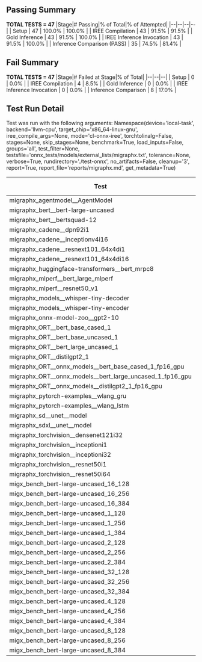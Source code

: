 ## Passing Summary

**TOTAL TESTS = 47**
|Stage|# Passing|% of Total|% of Attempted|
|--|--|--|--|
| Setup | 47 | 100.0% | 100.0% |
| IREE Compilation | 43 | 91.5% | 91.5% |
| Gold Inference | 43 | 91.5% | 100.0% |
| IREE Inference Invocation | 43 | 91.5% | 100.0% |
| Inference Comparison (PASS) | 35 | 74.5% | 81.4% |
## Fail Summary

**TOTAL TESTS = 47**
|Stage|# Failed at Stage|% of Total|
|--|--|--|
| Setup | 0 | 0.0% |
| IREE Compilation | 4 | 8.5% |
| Gold Inference | 0 | 0.0% |
| IREE Inference Invocation | 0 | 0.0% |
| Inference Comparison | 8 | 17.0% |
## Test Run Detail
Test was run with the following arguments:
Namespace(device='local-task', backend='llvm-cpu', target_chip='x86_64-linux-gnu', iree_compile_args=None, mode='cl-onnx-iree', torchtolinalg=False, stages=None, skip_stages=None, benchmark=True, load_inputs=False, groups='all', test_filter=None, testsfile='onnx_tests/models/external_lists/migraphx.txt', tolerance=None, verbose=True, rundirectory='./test-onnx', no_artifacts=False, cleanup='3', report=True, report_file='reports/migraphx.md', get_metadata=True)

| Test | Exit Status | Mean Benchmark Time (ms) | Notes |
|--|--|--|--|
| migraphx_agentmodel__AgentModel | Numerics | 1.1335291647434829 | |
| migraphx_bert__bert-large-uncased | PASS | 385.0846334050099 | |
| migraphx_bert__bertsquad-12 | compilation | None | |
| migraphx_cadene__dpn92i1 | PASS | 168.60490137090287 | |
| migraphx_cadene__inceptionv4i16 | PASS | 5512.263591090838 | |
| migraphx_cadene__resnext101_64x4di1 | PASS | 319.1208702822526 | |
| migraphx_cadene__resnext101_64x4di16 | PASS | 5019.030590852101 | |
| migraphx_huggingface-transformers__bert_mrpc8 | PASS | 408.83593385418254 | |
| migraphx_mlperf__bert_large_mlperf | Numerics | 424.31648448109627 | |
| migraphx_mlperf__resnet50_v1 | PASS | 95.64262025413058 | |
| migraphx_models__whisper-tiny-decoder | PASS | 30.97066490186585 | |
| migraphx_models__whisper-tiny-encoder | Numerics | 179.69167108337084 | |
| migraphx_onnx-model-zoo__gpt2-10 | compilation | None | |
| migraphx_ORT__bert_base_cased_1 | PASS | 103.29971214135486 | |
| migraphx_ORT__bert_base_uncased_1 | PASS | 88.58849749796919 | |
| migraphx_ORT__bert_large_uncased_1 | PASS | 437.8921389579773 | |
| migraphx_ORT__distilgpt2_1 | PASS | 36.27295845321246 | |
| migraphx_ORT__onnx_models__bert_base_cased_1_fp16_gpu | Numerics | 85.51501979430516 | |
| migraphx_ORT__onnx_models__bert_large_uncased_1_fp16_gpu | Numerics | 262.87369492153323 | |
| migraphx_ORT__onnx_models__distilgpt2_1_fp16_gpu | Numerics | 41.454801887825674 | |
| migraphx_pytorch-examples__wlang_gru | PASS | 88.84244412183762 | |
| migraphx_pytorch-examples__wlang_lstm | PASS | 44.11777709093358 | |
| migraphx_sd__unet__model | import_model | None | |
| migraphx_sdxl__unet__model | import_model | None | |
| migraphx_torchvision__densenet121i32 | PASS | 1493.583146482706 | |
| migraphx_torchvision__inceptioni1 | PASS | 200.04846321211917 | |
| migraphx_torchvision__inceptioni32 | PASS | 5766.628051797549 | |
| migraphx_torchvision__resnet50i1 | PASS | 90.82258477186163 | |
| migraphx_torchvision__resnet50i64 | PASS | 5428.3198565244675 | |
| migx_bench_bert-large-uncased_16_128 | PASS | 2650.348192701737 | |
| migx_bench_bert-large-uncased_16_256 | PASS | 4087.565836807092 | |
| migx_bench_bert-large-uncased_16_384 | Numerics | 5843.073459963004 | |
| migx_bench_bert-large-uncased_1_128 | PASS | 168.08574553579092 | |
| migx_bench_bert-large-uncased_1_256 | PASS | 268.3660719129774 | |
| migx_bench_bert-large-uncased_1_384 | PASS | 379.1812192648649 | |
| migx_bench_bert-large-uncased_2_128 | PASS | 382.5437016785145 | |
| migx_bench_bert-large-uncased_2_256 | PASS | 582.2660724322001 | |
| migx_bench_bert-large-uncased_2_384 | PASS | 820.3709820906321 | |
| migx_bench_bert-large-uncased_32_128 | PASS | 5081.4056011537705 | |
| migx_bench_bert-large-uncased_32_256 | PASS | 8551.913472513357 | |
| migx_bench_bert-large-uncased_32_384 | Numerics | 11253.577699263891 | |
| migx_bench_bert-large-uncased_4_128 | PASS | 744.6127285559973 | |
| migx_bench_bert-large-uncased_4_256 | PASS | 1101.1079723636308 | |
| migx_bench_bert-large-uncased_4_384 | PASS | 1564.256386210521 | |
| migx_bench_bert-large-uncased_8_128 | PASS | 1305.0100120405355 | |
| migx_bench_bert-large-uncased_8_256 | PASS | 2099.093269556761 | |
| migx_bench_bert-large-uncased_8_384 | PASS | 3088.0083180963993 | |
